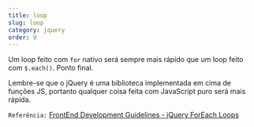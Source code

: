```yaml
---
title: loop
slug: loop
category: jquery
order: 9
---
```


Um loop feito com `for` nativo será sempre mais rápido que um loop feito com `$.each()`. Ponto final.

Lembre-se que o jQuery é uma biblioteca implementada em cima de funções JS, portanto qualquer coisa feita com JavaScript puro será mais rápida.

`Referência:` [FrontEnd Development Guidelines - jQuery ForEach Loops](http://taitems.github.com/Front-End-Development-Guidelines/#jqueryForEachLoops)